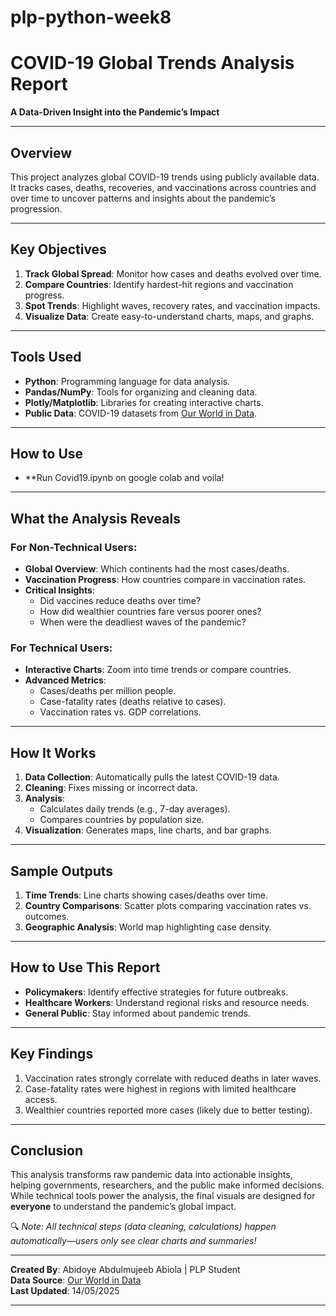 # plp-python-week8
# COVID-19 Global Trends Analysis Report  
**A Data-Driven Insight into the Pandemic’s Impact**  

---

## **Overview**  
This project analyzes global COVID-19 trends using publicly available data. It tracks cases, deaths, recoveries, and vaccinations across countries and over time to uncover patterns and insights about the pandemic’s progression.  

---

## **Key Objectives**  
1. **Track Global Spread**: Monitor how cases and deaths evolved over time.  
2. **Compare Countries**: Identify hardest-hit regions and vaccination progress.  
3. **Spot Trends**: Highlight waves, recovery rates, and vaccination impacts.  
4. **Visualize Data**: Create easy-to-understand charts, maps, and graphs.  

---

## **Tools Used**  
- **Python**: Programming language for data analysis.  
- **Pandas/NumPy**: Tools for organizing and cleaning data.  
- **Plotly/Matplotlib**: Libraries for creating interactive charts.  
- **Public Data**: COVID-19 datasets from [Our World in Data](https://ourworldindata.org/).  

---

## **How to Use**
- **Run Covid19.ipynb on google colab and voila!

--- 

## **What the Analysis Reveals**  
### For Non-Technical Users:  
- **Global Overview**: Which continents had the most cases/deaths.  
- **Vaccination Progress**: How countries compare in vaccination rates.  
- **Critical Insights**:  
  - Did vaccines reduce deaths over time?  
  - How did wealthier countries fare versus poorer ones?  
  - When were the deadliest waves of the pandemic?  

### For Technical Users:  
- **Interactive Charts**: Zoom into time trends or compare countries.  
- **Advanced Metrics**:  
  - Cases/deaths per million people.  
  - Case-fatality rates (deaths relative to cases).  
  - Vaccination rates vs. GDP correlations.  

---

## **How It Works**  
1. **Data Collection**: Automatically pulls the latest COVID-19 data.  
2. **Cleaning**: Fixes missing or incorrect data.  
3. **Analysis**:  
   - Calculates daily trends (e.g., 7-day averages).  
   - Compares countries by population size.  
4. **Visualization**: Generates maps, line charts, and bar graphs.  

---

## **Sample Outputs**  
1. **Time Trends**: Line charts showing cases/deaths over time.  
2. **Country Comparisons**: Scatter plots comparing vaccination rates vs. outcomes.  
3. **Geographic Analysis**: World map highlighting case density.  

---

## **How to Use This Report**  
- **Policymakers**: Identify effective strategies for future outbreaks.  
- **Healthcare Workers**: Understand regional risks and resource needs.  
- **General Public**: Stay informed about pandemic trends.  

---

## **Key Findings**  
1. Vaccination rates strongly correlate with reduced deaths in later waves.  
2. Case-fatality rates were highest in regions with limited healthcare access.  
3. Wealthier countries reported more cases (likely due to better testing).  

---

## **Conclusion**  
This analysis transforms raw pandemic data into actionable insights, helping governments, researchers, and the public make informed decisions. While technical tools power the analysis, the final visuals are designed for **everyone** to understand the pandemic’s global impact.  

🔍 *Note: All technical steps (data cleaning, calculations) happen automatically—users only see clear charts and summaries!*  

--- 

**Created By**: Abidoye Abdulmujeeb Abiola | PLP Student  
**Data Source**: [Our World in Data](https://github.com/owid/covid-19-data/tree/master/public/data)  
**Last Updated**: 14/05/2025  

---
